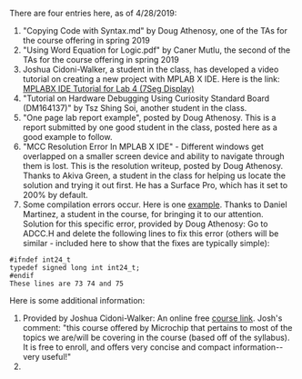 
There are four entries here, as of 4/28/2019:
1. "Copying Code with Syntax.md" by Doug Athenosy, one of the TAs for the course offering in spring 2019
2. "Using Word Equation for Logic.pdf" by Caner Mutlu, the second of the TAs for the course offering in spring 2019
3. Joshua Cidoni-Walker, a student in the class, has developed a video tutorial on creating a new project with MPLAB X IDE. Here is the link:
[MPLABX IDE Tutorial for Lab 4 (7Seg Display)](https://www.youtube.com/watch?v=XEMjPRKgYmw) 
4. "Tutorial on Hardware Debugging Using Curiosity Standard Board (DM164137)" by Tsz Shing Soi, another student in the class. 
5. "One page lab report example", posted by Doug Athenosy. This is a report submitted by one good student in the class, posted here as a good example to follow. 
6. "MCC Resolution Error In MPLAB X IDE" - Different windows get overlapped on a smaller screen device and ability to navigate through them is lost. This is the resolution writeup, posted by Doug Athenosy. Thanks to Akiva Green, a student in the class for helping us locate the solution and trying it out first. He has a Surface Pro, which has it set to 200% by default.
7. Some compilation errors occur. Here is one [example](https://github.com/RShankar/Intro-to-Microprocessors/blob/master/General%20Tutorials/Compilation%20Error%20-%202019-04-12T03_04_28.630Z.jpg). Thanks to Daniel Martinez, a student in the course, for bringing it to our attention. Solution for this specific error, provided by Doug Athenosy: Go to ADCC.H and delete the following lines to fix this error (others will be similar - included here to show that the fixes are typically simple):

```
#ifndef int24_t
typedef signed long int int24_t;
#endif
These lines are 73 74 and 75
```

Here is some additional information:
1. Provided by Joshua Cidoni-Walker: An online free [course link](https://developerhelptraining.thinkific.com/courses/introduction-to-the-pic16f1-enhanced-mcu-architecture). Josh's comment: "this course offered by Microchip that pertains to most of the topics we are/will be covering in the course (based off of the syllabus). It is free to enroll, and offers very concise and compact information--very useful!"
2. 
